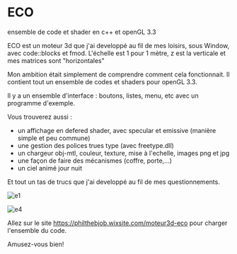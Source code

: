 # ECO
ensemble de code et shader en c++ et openGL 3.3

ECO est un moteur 3d que j'ai developpé au fil de mes loisirs, sous Window, avec code::blocks et fmod.
L'échelle est 1 pour 1 mètre, z est la verticale et mes matrices sont "horizontales"

Mon ambition était simplement de comprendre comment cela fonctionnait.
Il contient tout un ensemble de codes et shaders pour openGL 3.3.

Il y a un ensemble d'interface : boutons, listes, menu, etc avec un programme d'exemple.

Vous trouverez aussi :
* un affichage en defered shader, avec specular et emissive (manière simple et peu commune)
* une gestion des polices trues type (avec freetype.dll)
* un chargeur obj-mtl, couleur, texture, mise à l'echelle, images png et jpg
* une façon de faire des mécanismes (coffre, porte,...)
* un ciel animé jour nuit

Et tout un tas de trucs que j'ai developpé au fil de mes questionnements.


![e1](https://github.com/philtheb9/ECO/assets/140612632/b9e0de13-ce84-4624-b88f-550a565099b9)


![e4](https://github.com/philtheb9/ECO/assets/140612632/ad353c21-450b-43cc-8af8-30b7fc0f8831)


Allez sur le site https://philthebjob.wixsite.com/moteur3d-eco pour charger l'ensemble du code.

Amusez-vous bien!

